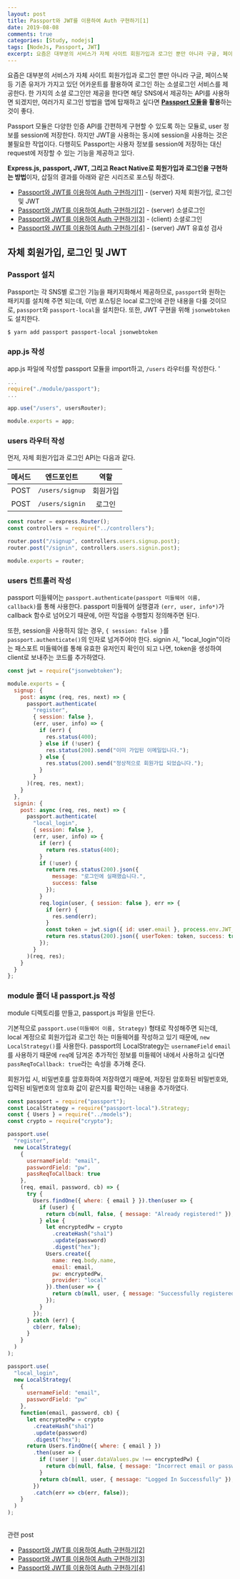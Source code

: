```yaml
---
layout: post
title: Passport와 JWT를 이용하여 Auth 구현하기[1]
date: 2019-08-08
comments: true
categories: [Study, nodejs]
tags: [NodeJs, Passport, JWT]
excerpt: 요즘은 대부분의 서비스가 자체 사이트 회원가입과 로그인 뿐만 아니라 구글, 페이스북 등 기존 유저가 가지고 있던 어카운트를 활용하여 로그인 하는 소셜로그인 서비스를 제공한다.
---
```


요즘은 대부분의 서비스가 자체 사이트 회원가입과 로그인 뿐만 아니라 구글, 페이스북 등 기존 유저가 가지고 있던 어카운트를 활용하여 로그인 하는 소셜로그인 서비스를 제공한다. 한 가지의 소셜 로그인만 제공을 한다면 해당 SNS에서 제공하는 API를 사용하면 되겠지만, 여러가지 로그인 방법을 앱에 탑재하고 싶다면 **[Passport 모듈](https://github.com/jaredhanson/passport)을 활용**하는것이 좋다.

Passport 모듈은 다양한 인증 API를 간편하게 구현할 수 있도록 하는 모듈로, user 정보를 session에 저장한다. 하지만 JWT을 사용하는 동시에 session을 사용하는 것은 불필요한 작업이다. 다행히도 Passport는 사용자 정보를 session에 저장하는 대신 request에 저장할 수 있는 기능을 제공하고 있다.

**Express.js, passport, JWT, 그리고 React Native로 회원가입과 로그인을 구현하는 방법**이자, 삽질의 결과를 아래와 같은 시리즈로 포스팅 하겠다.

- [Passport와 JWT를 이용하여 Auth 구현하기[1]](/study/nodejs/Passport와-JWT를-이용하여-Auth-구현하기-1/) - (server) 자체 회원가입, 로그인 및 JWT
- [Passport와 JWT를 이용하여 Auth 구현하기[2]](/study/nodejs/Passport와-JWT를-이용하여-Auth-구현하기-2/) - (server) 소셜로그인
- [Passport와 JWT를 이용하여 Auth 구현하기[3]](/study/rnative/Passport와-JWT를-이용하여-Auth-구현하기-3/) - (client) 소셜로그인
- [Passport와 JWT를 이용하여 Auth 구현하기[4]](/study/rnative/Passport와-JWT를-이용하여-Auth-구현하기-4/) - (server) JWT 유효성 검사

## 자체 회원가입, 로그인 및 JWT

### Passport 설치

Passport는 각 SNS별 로그인 기능을 패키지화해서 제공하므로, `passport`와 원하는 패키지를 설치해 주면 되는데, 이번 포스팅은 local 로그인에 관한 내용을 다룰 것이므로, `passport`와 `passport-local`을 설치한다. 또한, JWT 구현을 위해 `jsonwebtoken`도 설치한다.

```bash
$ yarn add passport passport-local jsonwebtoken
```

### app.js 작성

app.js 파일에 작성할 passport 모듈을 import하고, `/users` 라우터를 작성한다.
'

```javascript
...
require("./module/passport");
...

app.use("/users", usersRouter);

module.exports = app;
```

### users 라우터 작성

먼저, 자체 회원가입과 로그인 API는 다음과 같다.

| 메서드 |   엔드포인트    |   역할   |
| :----: | :-------------: | :------: |
|  POST  | `/users/signup` | 회원가입 |
|  POST  | `/users/signin` |  로그인  |

```javascript
const router = express.Router();
const controllers = require("../controllers");

router.post("/signup", controllers.users.signup.post);
router.post("/signin", controllers.users.signin.post);

module.exports = router;
```

### users 컨트롤러 작성

passport 미들웨어는 `passport.authenticate(passport 미들웨어 이름, callback)`를 통해 사용한다. passport 미들웨어 실행결과 `(err, user, info*)`가 callback 함수로 넘어오기 때문에, 어떤 작업을 수행할지 정의해주면 된다.

또한, session을 사용하지 않는 경우, `{ session: false }`를 `passport.authenticate()`의 인자로 넘겨주어야 한다. signin 시, "local_login"이라는 패스포트 미들웨어를 통해 유효한 유저인지 확인이 되고 나면, token을 생성하여 client로 보내주는 코드를 추가하였다.

```javascript
const jwt = require("jsonwebtoken");

module.exports = {
  signup: {
    post: async (req, res, next) => {
      passport.authenticate(
        "register",
        { session: false },
        (err, user, info) => {
          if (err) {
            res.status(400);
          } else if (!user) {
            res.status(200).send("이미 가입된 이메일입니다.");
          } else {
            res.status(200).send("정상적으로 회원가입 되었습니다.");
          }
        }
      )(req, res, next);
    }
  },
  signin: {
    post: async (req, res, next) => {
      passport.authenticate(
        "local_login",
        { session: false },
        (err, user, info) => {
          if (err) {
            return res.status(400);
          }
          if (!user) {
            return res.status(200).json({
              message: "로그인에 실패했습니다.",
              success: false
            });
          }
          req.login(user, { session: false }, err => {
            if (err) {
              res.send(err);
            }
            const token = jwt.sign({ id: user.email }, process.env.JWT_SECRET);
            return res.status(200).json({ userToken: token, success: true });
          });
        }
      )(req, res);
    }
  }
};
```

### module 폴더 내 passport.js 작성

module 디렉토리를 만들고, passport.js 파일을 만든다.

기본적으로 `passport.use(미들웨어 이름, Strategy)` 형태로 작성해주면 되는데, local 계정으로 회원가입과 로그인 하는 미들웨어를 작성하고 있기 때문에, `new LocalStrategy()`를 사용한다. passport의 LocalStrategy는 `usernameField` `email`를 사용하기 때문에 `req`에 담겨온 추가적인 정보를 미들웨어 내에서 사용하고 싶다면 `passReqToCallback: true`라는 속성을 추가해 준다.

회원가입 시, 비밀번호를 암호화하여 저장하였기 때문에, 저장된 암호화된 비밀번호와, 입력된 비밀번호의 암호화 값이 같은지를 확인하는 내용을 추가하였다.

```javascript
const passport = require("passport");
const LocalStrategy = require("passport-local").Strategy;
const { Users } = require("../models");
const crypto = require("crypto");

passport.use(
  "register",
  new LocalStrategy(
    {
      usernameField: "email",
      passwordField: "pw",
      passReqToCallback: true
    },
    (req, email, password, cb) => {
      try {
        Users.findOne({ where: { email } }).then(user => {
          if (user) {
            return cb(null, false, { message: "Already registered!" });
          } else {
            let encryptedPw = crypto
              .createHash("sha1")
              .update(password)
              .digest("hex");
            Users.create({
              name: req.body.name,
              email: email,
              pw: encryptedPw,
              provider: "local"
            }).then(user => {
              return cb(null, user, { message: "Successfully registered!" });
            });
          }
        });
      } catch (err) {
        cb(err, false);
      }
    }
  )
);

passport.use(
  "local_login",
  new LocalStrategy(
    {
      usernameField: "email",
      passwordField: "pw"
    },
    function(email, password, cb) {
      let encryptedPw = crypto
        .createHash("sha1")
        .update(password)
        .digest("hex");
      return Users.findOne({ where: { email } })
        .then(user => {
          if (!user || user.dataValues.pw !== encryptedPw) {
            return cb(null, false, { message: "Incorrect email or password." });
          }
          return cb(null, user, { message: "Logged In Successfully" });
        })
        .catch(err => cb(err, false));
    }
  )
);
```

<br>
<span class="reference">관련 post</span>

- [Passport와 JWT를 이용하여 Auth 구현하기[2]](/study/nodejs/Passport와-JWT를-이용하여-Auth-구현하기-2/)
- [Passport와 JWT를 이용하여 Auth 구현하기[3]](/study/rnative/Passport와-JWT를-이용하여-Auth-구현하기-3/)
- [Passport와 JWT를 이용하여 Auth 구현하기[4]](/study/rnative/Passport와-JWT를-이용하여-Auth-구현하기-4/)
